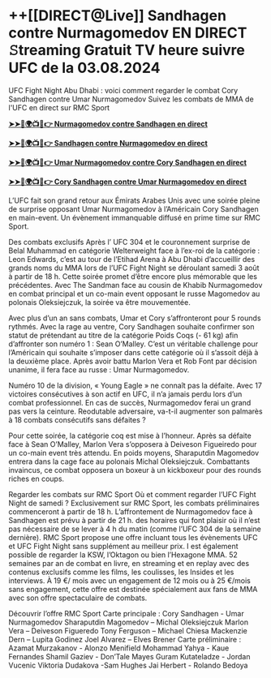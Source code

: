 #  ++[[DIRECT@Live]] Sandhagen contre Nurmagomedov EN DIRECT 𝚂treaming Gratuit TV heure suivre UFC de la 03.08.2024

UFC Fight Night Abu Dhabi : voici comment regarder le combat Cory Sandhagen contre Umar Nurmagomedov
Suivez les combats de MMA de l'UFC en direct sur RMC Sport

**[➤➤🔴🌍📺📱👉 Nurmagomedov contre Sandhagen en direct](https://cutt.ly/iezCILlh)**

**[➤➤🔴🌍📺📱👉 Sandhagen contre Nurmagomedov en direct](https://cutt.ly/iezCILlh)**

**[➤➤🔴🌍📺📱👉 Umar Nurmagomedov contre Cory Sandhagen en direct](https://cutt.ly/iezCILlh)**

**[➤➤🔴🌍📺📱👉 Cory Sandhagen contre Umar Nurmagomedov en direct](https://cutt.ly/iezCILlh)**

L’UFC fait son grand retour aux Émirats Arabes Unis avec une soirée pleine de surprise opposant Umar Nurmagomedov à l’Américain Cory Sandhagen en main-event. Un évènement immanquable diffusé en prime time sur RMC Sport. 

Des combats exclusifs
Après l’ UFC 304 et le couronnement surprise de Belal Muhammad en catégorie Welterweight face à l’ex-roi de la catégorie : Leon Edwards, c’est au tour de l’Etihad Arena à Abu Dhabi d’accueillir des grands noms du MMA lors de l’UFC Fight Night se déroulant samedi 3 août à partir de 18 h. Cette soirée promet d’être encore plus mémorable que les précédentes. Avec The Sandman face au cousin de Khabib Nurmagomedov en combat principal et un co-main event opposant le russe Magomedov au polonais Oleksiejczuk, la soirée va être mouvementée.  

Avec plus d’un an sans combats, Umar et Cory s’affronteront pour 5 rounds rythmés. Avec la rage au ventre, Cory Sandhagen souhaite confirmer son statut de prétendant au titre de la catégorie Poids Coqs (- 61 kg) afin d’affronter son numéro 1 : Sean O’Malley. C’est un véritable challenge pour l’Américain qui souhaite s’imposer dans cette catégorie où il s’assoit déjà à la deuxième place. Après avoir battu Marlon Vera et Rob Font par décision unanime, il fera face au russe : Umar Nurmagomedov. 

Numéro 10 de la division, « Young Eagle » ne connaît pas la défaite. Avec 17 victoires consécutives à son actif en UFC, il n’a jamais perdu lors d’un combat professionnel. En cas de succès, Nurmagomedov ferai un grand pas vers la ceinture. Reodutable adversaire, va-t-il augmenter son palmarès à 18 combats consécutifs sans défaites ? 

Pour cette soirée, la catégorie coq est mise à l’honneur. Après sa défaite face à Sean O’Malley, Marlon Vera s’opposera à Deiveson Figueiredo pour un co-main event très attendu. En poids moyens, Sharaputdin Magomedov entrera dans la cage face au polonais Michal Oleksiejczuk. Combattants invaincus, ce combat opposera un boxeur à un kickboxeur pour des rounds riches en coups. 

Regarder les combats sur RMC Sport 
Où et comment regarder l’UFC Fight Night de samedi ?
Exclusivement sur RMC Sport, les combats préliminaires commenceront à partir de 18 h. L’affrontement de Nurmagomedov face à Sandhagen est prévu à partir de 21 h. des horaires qui font plaisir où il n’est pas nécessaire de se lever à 4 h du matin (comme l’UFC 304 de la semaine dernière). RMC Sport propose une offre incluant tous les évènements UFC et UFC Fight Night sans supplément au meilleur prix. I est également possible de regarder la KSW, l’Oktagon ou bien l’Hexagone MMA. 52 semaines par an de combat en livre, en streaming et en replay avec des contenus exclusifs comme les films, les coulisses, les Insides et les interviews. À 19 €/ mois avec un engagement de 12 mois ou à 25 €/mois sans engagement, cette offre est destinée spécialement aux fans de MMA avec son offre spectaculaire de combats.

Découvrir l’offre RMC Sport
Carte principale :
Cory Sandhagen - Umar Nurmagomedov
Sharaputdin Magomedov – Michal Oleksiejczuk
Marlon Vera – Deiveson Figueredo
Tony Ferguson – Michael Chiesa
Mackenzie Dern – Lupita Godinez
Joel Alvarez – Elves Brener
Carte préliminaire :
Azamat Murzakanov - Alonzo Menifield
Mohammad Yahya - Kaue Fernandes
Shamil Gaziev - Don’Tale Mayes
Guram Kutateladze - Jordan Vucenic
Viktoria Dudakova -Sam Hughes
Jai Herbert - Rolando Bedoya
